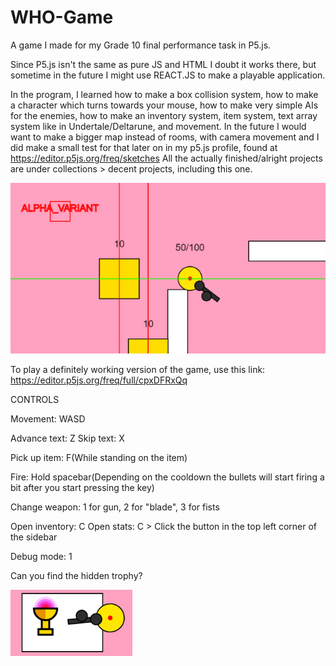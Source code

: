 # WHO-Game
A game I made for my Grade 10 final performance task in P5.js. 

Since P5.js isn't the same as pure JS and HTML I doubt it works there, but sometime in the future I might use REACT.JS to make a playable application. 

In the program, I learned how to make a box collision system, how to make a character which turns towards your mouse, how to make very simple AIs for the enemies, how to make an inventory system, item system, text array system like in Undertale/Deltarune, and movement. In the future I would want to make a bigger map instead of rooms, with camera movement and I did make a small test for that later on in my p5.js profile, found at https://editor.p5js.org/freq/sketches All the actually finished/alright projects are under collections > decent projects, including this one.

![test](WHOgame.png?raw=true "test")

To play a definitely working version of the game, use this link: https://editor.p5js.org/freq/full/cpxDFRxQq

CONTROLS

Movement: WASD

Advance text: Z
Skip text: X

Pick up item: F(While standing on the item)

Fire: Hold spacebar(Depending on the cooldown the bullets will start firing a bit after you start pressing the key)

Change weapon: 1 for gun, 2 for "blade", 3 for fists

Open inventory: C
Open stats: C > Click the button in the top left corner of the sidebar

Debug mode: 1

Can you find the hidden trophy?

![](trophy.png?raw=true)

